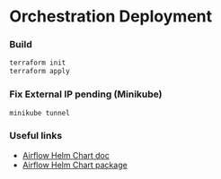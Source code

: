 # Orchestration Deployment

### Build
~~~sh
terraform init
terraform apply
~~~

### Fix External IP pending (Minikube)
~~~sh
minikube tunnel
~~~

### Useful links
- [Airflow Helm Chart doc](https://airflow.apache.org/docs/helm-chart/stable/index.html)
- [Airflow Helm Chart package](https://artifacthub.io/packages/helm/apache-airflow/airflow)